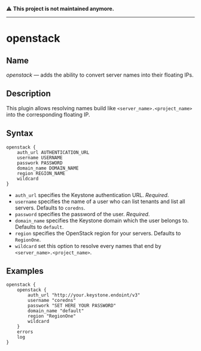 :warning: **This project is not maintained anymore.**

---

# openstack

## Name

*openstack* — adds the ability to convert server names into their floating IPs.

## Description

This plugin allows resolving names build like `<server_name>.<project_name>` into the
corresponding floating IP.

## Syntax

```
openstack {
    auth_url AUTHENTICATION_URL
    username USERNAME
    passwork PASSWORD
    domain_name DOMAIN_NAME
    region REGION_NAME
    wildcard
}
```

* `auth_url` specifies the Keystone authentication URL. *Required*.
* `username` specifies the name of a user who can list tenants and list all servers. Defaults to `coredns`.
* `password` specifies the password of the user. *Required*.
* `domain_name` specifies the Keystone domain which the user belongs to. Defaults to `default`.
* `region` specifies the OpenStack region for your servers. Defaults to `RegionOne`.
* `wildcard` set this option to resolve every names that end by `<server_name>.<project_name>`.

## Examples

```
openstack {
    openstack {
        auth_url "http://your.keystone.endoint/v3"
        username "coredns"
        passwork "SET HERE YOUR PASSWORD"
        domain_name "default"
        region "RegionOne"
        wildcard
    }
    errors
    log
}
```
